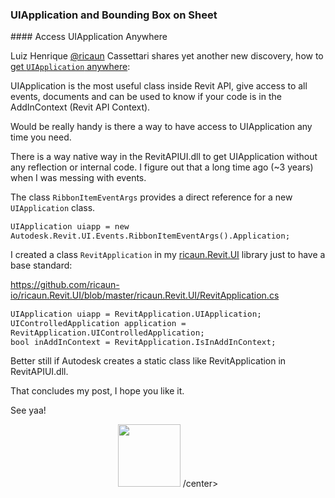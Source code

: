 <head>
<meta http-equiv="Content-Type" content="text/html; charset=utf-8">
<link rel="stylesheet" type="text/css" href="bc.css">

<!--
https://prismjs.com
<pre><code class="language-cs">
-->
<link href="https://cdn.jsdelivr.net/npm/prismjs@1.29.0/themes/prism.min.css" rel="stylesheet" />
<script src="https://cdn.jsdelivr.net/npm/prismjs@1.29.0/components/prism-core.min.js"></script>
<script src="https://cdn.jsdelivr.net/npm/prismjs@1.29.0/plugins/autoloader/prism-autoloader.min.js"></script>
<style> code[class*=language-], pre[class*=language-] { font-size : 90%; } </style>

</head>

<!--

- three horizons
  https://www.h3uni.org/tutorial/three-horizons/


- XOR
  https://www.chiark.greenend.org.uk/~sgtatham/quasiblog/xor/
  Simon Tatham made a good stab at summarising everything one might possibly want to know about XOR.

- a nice little essay on the topic of using AI for speedy coding and/or in-depth learning: [New Junior Developers Can’t Actually Code](https://nmn.gl/blog/ai-and-learning).

- still feeling with nick:
  Reading the news today, I explored further an item on Chinese calligraphy and stumbled over a poem from the year (ca.) 350 AD, the [Lantingji Xu, Preface to the Poems Collected from the Orchid Pavilion](https://en.wikipedia.org/wiki/Lantingji_Xu). I found it touching and fitting to be shared here, and maybe you will enjoy it too:
  In the ninth year of Yonghe, at the onset of late spring,
  we have gathered at the Orchid Pavilion in the North of Kuaiji Mountain for the purification ritual.
  All the literati, the young and the aged, have congregated.
  This location has high mountains and steep hills, dense woods, and tall bamboo,
  as well as a clear, limpid stream reflecting the surroundings.
  We sit by a redirected stream, allowing the wine goblets to float beside us on its winding course.
  Although without the accompaniment of music,
  the wine and poem reciting are sufficient for us to exchange our feelings.
  On this day, the sky is clear, the air is fresh, and a gentle breeze is blowing.
  Looking up, we admire the vastness of the universe;
  looking down, we see the myriad works of poetry.
  Letting the gaze wander and the mind roam, one can fully enjoy the pleasures of sight and sound, truly a delight.
  People's interactions with each other quickly pass through a lifetime.
  Some would share their ambitions in a chamber;
  others may freely indulge in diverse interests and pursuits.
  The choices are plenty and our temperaments vary.
  We enjoy the momentary satisfaction of pleasures that regale us,
  yet we hardly realize how swiftly we age.
  As desires fade and circumstances change, grief arises.
  What previously gratified us will soon be a relic,
  we cannot help but mourn.
  Whether life is long or short, there is always an end.
  As the ancients said,
  "Death and birth are momentous."
  How agonizing!
  Reading the past compositions reveals a consistent melancholy from the ancients.
  One may find themselves lamenting in response to their words, unable to articulate their feelings.
  It is absurd to equate life with death,
  and it is equally foolish to think that longevity is the same as the short-lived.
  The future generations will look upon us,
  just like we look upon our past.
  How sad!
  Hence, we record the people presented here today and their works;
  Even though time and circumstances will be different,
  the feelings expressed will remain unchanged.
  Future readers shall find the same empathy through this collection of poems.

- get bounding box of element on sheet
  Chuong Ho shared a more reliable method GetBboxElementOnSheet
  Getting element coordiantes on sheet
  https://forums.autodesk.com/t5/revit-api-forum/getting-element-coordiantes-on-sheet/td-p/9785396

twitter:

 #RevitAPI @AutodeskAPS @AutodeskRevit #BIM @DynamoBIM


&ndash; ...

linkedin:

#BIM #DynamoBIM #AutodeskAPS #Revit #API #IFC #SDK #Autodesk #AEC #adsk

the [Revit API discussion forum](http://forums.autodesk.com/t5/revit-api-forum/bd-p/160) thread

<center>
<img src="img/" alt="" title="" width="600"/>
<p style="font-size: 80%; font-style:italic"></p>
<a href="img/.gif"><p style="font-size: 80%; font-style:italic">Click for animation</p></a>
</center>

-->

### UIApplication and Bounding Box on Sheet


####<a name="2"></a> Access UIApplication Anywhere

Luiz Henrique [@ricaun](https://ricaun.com/) Cassettari shares yet another new discovery,
how to [get `UIApplication` anywhere](https://forums.autodesk.com/t5/revit-api-forum/get-uiapplication-anywhere/td-p/13341551):

UIApplication is the most useful class inside Revit API, give access to all events, documents and can be used to know if your code is in the AddInContext (Revit API Context).

Would be really handy is there a way to have access to UIApplication any time you need.

There is a way native way in the RevitAPIUI.dll to get UIApplication without any reflection or internal code. I figure out that a long time ago (~3 years) when I was messing with events.

The class `RibbonItemEventArgs` provides a direct reference for a new `UIApplication` class.

<pre><code class="language-cs">UIApplication uiapp = new Autodesk.Revit.UI.Events.RibbonItemEventArgs().Application;</code></pre>

I created a class `RevitApplication` in
my [ricaun.Revit.UI](https://github.com/ricaun-io/ricaun.Revit.UI) library
just to have a base standard:

https://github.com/ricaun-io/ricaun.Revit.UI/blob/master/ricaun.Revit.UI/RevitApplication.cs

<pre><code class="language-cs">UIApplication uiapp = RevitApplication.UIApplication;
UIControlledApplication application = RevitApplication.UIControlledApplication;
bool inAddInContext = RevitApplication.IsInAddInContext;</code></pre>

Better still if Autodesk creates a static class like RevitApplication in RevitAPIUI.dll.

That concludes my post, I hope you like it.

See yaa!


<center>
<img src="img/.png" alt="" title="" width="100"/> <!-- Pixel Height: 655 Pixel Width: 800 -->
/center>




